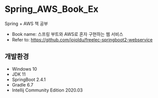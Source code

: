 # Spring_AWS_Book_Ex
Spring + AWS 책 공부

- Book name: 스프링 부트와 AWS로 혼자 구현하는 웹 서비스
- Refer to: https://github.com/jojoldu/freelec-springboot2-webservice

## 개발환경
- Windows 10
- JDK 11
- SpringBoot 2.4.1
- Gradle 6.7
- Intellij Community Edition 2020.03

